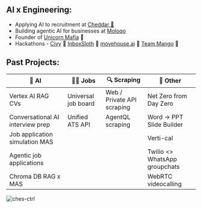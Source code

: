 AI x Engineering:
- 
- Applying AI to recruitment at [Cheddar 🧀](https://cheddar.jobs)
- Building agentic AI for businesses at [Moloqo](https://moloqo.com)
- Founder of [Unicorn Mafia](https://unicrnmafia.com) 🦄
- Hackathons - [Civy](https://civy.co.uk) 🥇 [InboxSloth](https://www.linkedin.com/posts/charliecheesman_for-inboxsloth-at-speed-ai-build-in-activity-7312422005448855552-LQKr) 🥇 [movehouse.ai](https://x.com/CharlieCheesma1/status/1852074721963315645) 🥈 [Team Mango](https://www.linkedin.com/posts/charliecheesman_founders-hackathon-ai-activity-7304839889009733632-j8aV) 🥉


Past Projects:
-

| 🤖 AI                              | 🧑‍💼 Jobs                             | 🔍 Scraping                        | 🌱 Other                                     |
|-----------------------------------|-------------------------------------|------------------------------------|----------------------------------------------|
| Vertex AI RAG CVs                 | Universal job board                 | Web / Private API scraping         | Net Zero from Day Zero                       |
| Conversational AI interview prep  | Unified ATS API                     | AgentQL scraping                   | Word → PPT Slide Builder                     |
| Job application simulation MAS    |                                     |                                    | Verti-cal                                    |
| Agentic job applications          |                                     |                                    | Twilio <> WhatsApp groupchats                |
| Chroma DB RAG x MAS               |                                     |                                    | WebRTC videocalling                          |

<p align="left"> <img src="https://komarev.com/ghpvc/?username=ches-ctrl&label=Profile%20views&color=0e75b6&style=flat" alt="ches-ctrl" /> </p>

